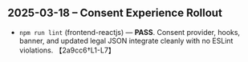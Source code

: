 ## 2025-03-18 – Consent Experience Rollout
- `npm run lint` (frontend-reactjs) — **PASS**. Consent provider, hooks, banner, and updated legal JSON integrate cleanly with no ESLint violations. 【2a9cc6†L1-L7】
